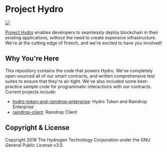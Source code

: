 # Project Hydro
<img src="https://www.hydrogenplatform.com/images/logo_hydro.png">

[Project Hydro](http://www.projecthydro.com) enables developers to seamlessly deploy blockchain in their existing applications, without the need to create expensive infrastructure. We're at the cutting edge of fintech, and we're excited to have you involved!

## Why You're Here
This repository contains the code that powers Hydro. We've completely open-sourced all of our smart contracts, and written comprehensive test suites to ensure that they're air-tight. We've also included some best-practice sample code for programmatic interactions with our contracts. Current projects include:

- [hydro-token-and-raindrop-enterprise](./hydro-token-and-raindrop-enterprise): Hydro Token and Raindrop Enterprise
- [raindrop-client](./raindrop-client): Raindrop Client

## Copyright & License
Copyright 2018 The Hydrogen Technology Corporation under the GNU General Public License v3.0.
